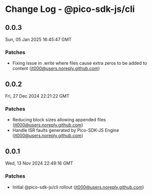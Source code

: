 # Change Log - @pico-sdk-js/cli

<!-- This log was last generated on Sun, 05 Jan 2025 16:45:47 GMT and should not be manually modified. -->

<!-- Start content -->

## 0.0.3

Sun, 05 Jan 2025 16:45:47 GMT

### Patches

- Fixing issue in .write where files cause extra zeros to be added to content (jt000@users.noreply.github.com)

## 0.0.2

Fri, 27 Dec 2024 22:21:22 GMT

### Patches

- Reducing block sizes allowing appended files (jt000@users.noreply.github.com)
- Handle ISR faults generated by Pico-SDK-JS Engine (jt000@users.noreply.github.com)

## 0.0.1

Wed, 13 Nov 2024 22:49:16 GMT

### Patches

- Initial @pico-sdk-js/cli rollout (jt000@users.noreply.github.com)
